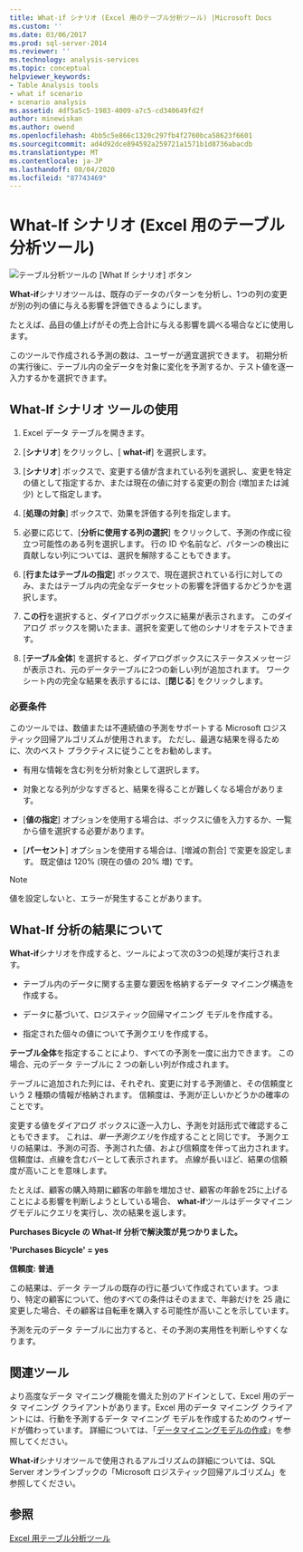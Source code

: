 ```yaml
---
title: What-if シナリオ (Excel 用のテーブル分析ツール) |Microsoft Docs
ms.custom: ''
ms.date: 03/06/2017
ms.prod: sql-server-2014
ms.reviewer: ''
ms.technology: analysis-services
ms.topic: conceptual
helpviewer_keywords:
- Table Analysis tools
- what if scenario
- scenario analysis
ms.assetid: 4df5a5c5-1983-4009-a7c5-cd340649fd2f
author: minewiskan
ms.author: owend
ms.openlocfilehash: 4bb5c5e866c1320c297fb4f2760bca58623f6601
ms.sourcegitcommit: ad4d92dce894592a259721a1571b1d8736abacdb
ms.translationtype: MT
ms.contentlocale: ja-JP
ms.lasthandoff: 08/04/2020
ms.locfileid: "87743469"
---
```

# <a name="what-if-scenario-table-analysis-tools-for-excel"></a>What-If シナリオ (Excel 用のテーブル分析ツール)
  ![テーブル分析ツールの [What If シナリオ] ボタン](media/tat-whatif.gif "テーブル分析ツールの [What If シナリオ] ボタン")

 **What-if**シナリオツールは、既存のデータのパターンを分析し、1つの列の変更が別の列の値に与える影響を評価できるようにします。

 たとえば、品目の値上げがその売上合計に与える影響を調べる場合などに使用します。

 このツールで作成される予測の数は、ユーザーが適宜選択できます。 初期分析の実行後に、テーブル内の全データを対象に変化を予測するか、テスト値を逐一入力するかを選択できます。

## <a name="using-the-what-if-scenario-tool"></a>What-If シナリオ ツールの使用

1.  Excel データ テーブルを開きます。

2.  [**シナリオ**] をクリックし、[ **what-if**] を選択します。

3.  [**シナリオ**] ボックスで、変更する値が含まれている列を選択し、変更を特定の値として指定するか、または現在の値に対する変更の割合 (増加または減少) として指定します。

4.  [**処理の対象**] ボックスで、効果を評価する列を指定します。

5.  必要に応じて、[**分析に使用する列の選択**] をクリックして、予測の作成に役立つ可能性のある列を選択します。 行の ID や名前など、パターンの検出に貢献しない列については、選択を解除することもできます。

6.  [**行またはテーブルの指定**] ボックスで、現在選択されている行に対してのみ、またはテーブル内の完全なデータセットの影響を評価するかどうかを選択します。

7.  **この行**を選択すると、ダイアログボックスに結果が表示されます。 このダイアログ ボックスを開いたまま、選択を変更して他のシナリオをテストできます。

8.  [**テーブル全体**] を選択すると、ダイアログボックスにステータスメッセージが表示され、元のデータテーブルに2つの新しい列が追加されます。 ワークシート内の完全な結果を表示するには、[**閉じる**] をクリックします。

### <a name="requirements"></a>必要条件
 このツールでは、数値または不連続値の予測をサポートする Microsoft ロジスティック回帰アルゴリズムが使用されます。 ただし、最適な結果を得るために、次のベスト プラクティスに従うことをお勧めします。

-   有用な情報を含む列を分析対象として選択します。

-   対象となる列が少なすぎると、結果を得ることが難しくなる場合があります。

-   [**値の指定**] オプションを使用する場合は、ボックスに値を入力するか、一覧から値を選択する必要があります。

-   [**パーセント**] オプションを使用する場合は、[増減の割合] で変更を設定します。 既定値は 120% (現在の値の 20% 増) です。

> [!NOTE]
>  値を設定しないと、エラーが発生することがあります。

## <a name="understanding-the-results-of-what-if-analysis"></a>What-If 分析の結果について
 **What-if**シナリオを作成すると、ツールによって次の3つの処理が実行されます。

-   テーブル内のデータに関する主要な要因を格納するデータ マイニング構造を作成する。

-   データに基づいて、ロジスティック回帰マイニング モデルを作成する。

-   指定された個々の値について予測クエリを作成する。

 **テーブル全体**を指定することにより、すべての予測を一度に出力できます。 この場合、元のデータ テーブルに 2 つの新しい列が作成されます。

 テーブルに追加された列には、それぞれ、変更に対する予測値と、その信頼度という 2 種類の情報が格納されます。 信頼度は、予測が正しいかどうかの確率のことです。

 変更する値をダイアログ ボックスに逐一入力し、予測を対話形式で確認することもできます。 これは、*単一予測クエリ*を作成することと同じです。 予測クエリの結果は、予測の可否、予測された値、および信頼度を伴って出力されます。 信頼度は、点線を含むバーとして表示されます。 点線が長いほど、結果の信頼度が高いことを意味します。

 たとえば、顧客の購入時期に顧客の年齢を増加させ、顧客の年齢を25に上げることによる影響を判断しようとしている場合、 **what-if**ツールはデータマイニングモデルにクエリを実行し、次の結果を返します。

 **Purchases Bicycle の What-If 分析で解決策が見つかりました。**

 **'Purchases Bicycle' = yes**

 **信頼度: 普通**

 この結果は、データ テーブルの既存の行に基づいて作成されています。つまり、特定の顧客について、他のすべての条件はそのままで、年齢だけを 25 歳に変更した場合、その顧客は自転車を購入する可能性が高いことを示しています。

 予測を元のデータ テーブルに出力すると、その予測の実用性を判断しやすくなります。

## <a name="related-tools"></a>関連ツール
 より高度なデータ マイニング機能を備えた別のアドインとして、Excel 用のデータ マイニング クライアントがあります。Excel 用のデータ マイニング クライアントには、行動を予測するデータ マイニング モデルを作成するためのウィザードが備わっています。 詳細については、「[データマイニングモデルの作成](creating-a-data-mining-model.md)」を参照してください。

 **What-if**シナリオツールで使用されるアルゴリズムの詳細については、SQL Server オンラインブックの「Microsoft ロジスティック回帰アルゴリズム」を参照してください。

## <a name="see-also"></a>参照
 [Excel 用テーブル分析ツール](table-analysis-tools-for-excel.md)


